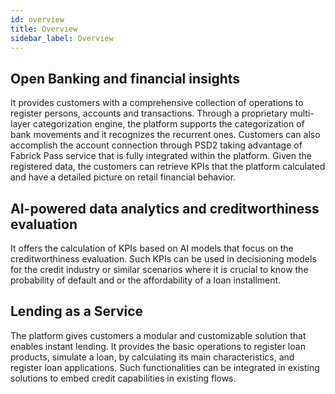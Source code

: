 ```yaml
---
id: overview
title: Overview
sidebar_label: Overview
---
```


<!--
WARNING: this file was automatically generated by Mia-Platform Doc Aggregator.
DO NOT MODIFY IT BY HAND.
Instead, modify the source file and run the aggregator to regenerate this file.
-->

## Open Banking and financial insights

It provides customers with a comprehensive collection of operations to register persons, accounts and transactions. Through a proprietary multi-layer categorization engine, the platform supports the categorization of bank movements and it recognizes the recurrent ones. Customers can also accomplish the account connection through PSD2 taking advantage of Fabrick Pass service that is fully integrated within the platform. Given the registered data, the customers can retrieve KPIs that the platform calculated and have a detailed picture on retail financial behavior.

## AI-powered data analytics and creditworthiness evaluation

It offers the calculation of KPIs based on AI models that focus on the creditworthiness evaluation. Such KPIs can be used in decisioning models for the credit industry or similar scenarios where it is crucial to know the probability of default and or the affordability of a loan installment.

## Lending as a Service

The platform gives customers a modular and customizable solution that enables instant lending. It provides the basic operations to register loan products, simulate a loan, by calculating its main characteristics, and register loan applications. Such functionalities can be integrated in existing solutions to embed credit capabilities in existing flows.
